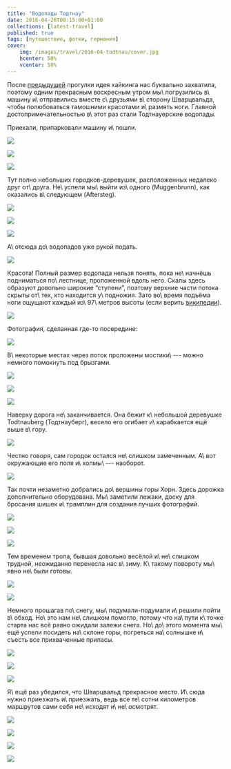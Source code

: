```yaml
---
title: "Водопады Тодтнау"
date: 2016-04-26T08:15:00+01:00
collections: [latest-travel]
published: true
tags: [путешествие, фотки, германия]
cover:
    img: /images/travel/2016-04-todtnau/cover.jpg
    hcenter: 50%
    vcenter: 50%
---
```


После [предыдущей][breitenstein] прогулки идея хайкинга нас буквально захватила,
поэтому одним прекрасным воскресным утром мы\ погрузились в\ машину
и\ отправились вместе с\ друзьями в\ сторону Шварцвальда, чтобы полюбоваться
тамошними красотами и\ размять ноги. Главной достопримечательностью в\ этот раз
стали Тодтнауерские водопады.

<!--more-->

Приехали, припарковали машину и\ пошли.

![](/images/travel/2016-04-todtnau/start-1.jpg)

![](/images/travel/2016-04-todtnau/start-2.jpg)

![](/images/travel/2016-04-todtnau/start-3.jpg)

Тут полно небольших городков-деревушек, расположенных недалеко друг от\ друга.
Не\ успели мы\ выйти из\ одного (Muggenbrunn), как оказались в\ следующем
(Aftersteg).

![](/images/travel/2016-04-todtnau/aftersteg-1.jpg)

![](/images/travel/2016-04-todtnau/aftersteg-2.jpg)

![](/images/travel/2016-04-todtnau/aftersteg-3.jpg)

А\ отсюда до\ водопадов уже рукой подать.

![](/images/travel/2016-04-todtnau/waterfall-1.jpg)

Красота! Полный размер водопада нельзя понять, пока не\ начнёшь подниматься
по\ лестнице, проложенной вдоль него. Скалы здесь образуют довольно широкие
“ступени”, поэтому верхние части потока скрыты от\ тех, кто находится
у\ подножия. Зато во\ время подъёма ноги ощущают каждый из\ 97\ метров высоты
(если верить [википедии][wiki]).

![](/images/travel/2016-04-todtnau/waterfall-2.jpg)

Фотография, сделанная где-то посередине:

![](/images/travel/2016-04-todtnau/waterfall-3.jpg)

В\ некоторые местах через поток проложены мостики\ --- можно немного помокнуть
под брызгами.

![](/images/travel/2016-04-todtnau/waterfall-4.jpg)

![](/images/travel/2016-04-todtnau/waterfall-5.jpg)

![](/images/travel/2016-04-todtnau/waterfall-6.jpg)

Наверху дорога не\ заканчивается. Она бежит к\ небольшой деревушке Todtnauberg
(Тодтнауберг), весело его огибает и\ карабкается ещё выше в\ гору.

![](/images/travel/2016-04-todtnau/todtnauberg.jpg)

Честно говоря, сам городок остался не\ слишком замеченным. А\ вот окружающие
его поля и\ холмы\ --- наоборот.

![](/images/travel/2016-04-todtnau/up.jpg)

Так почти незаметно добрались до\ вершины горы Хорн. Здесь дорожка
дополнительно оборудована. Мы\ заметили лежаки, доску для бросания шишек
и\ трамплин для создания лучших фотографий.

![](/images/travel/2016-04-todtnau/horn-equipment-1.jpg)

![](/images/travel/2016-04-todtnau/horn-equipment-2.jpg)

![](/images/travel/2016-04-todtnau/horn-equipment-3.jpg)

Тем временем тропа, бывшая довольно весёлой и\ не\ слишком трудной, неожиданно
перенесла нас в\ зиму. К\ такому повороту мы\ явно не\ были готовы.

![](/images/travel/2016-04-todtnau/winter-1.jpg)

![](/images/travel/2016-04-todtnau/winter-2.jpg)

Немного прошагав по\ снегу, мы\ подумали-подумали и\ решили пойти в\ обход.
Но\ это нам не\ слишком помогло, потому что на\ пути к\ точке старта нас всё
равно ожидали залежи снега. Но\ до\ этого момента мы\ ещё успели посидеть
на\ склоне горы, погреться на\ солнышке и\ съесть все прихваченные припасы.

![](/images/travel/2016-04-todtnau/hillside-1.jpg)

![](/images/travel/2016-04-todtnau/hillside-2.jpg)

![](/images/travel/2016-04-todtnau/hillside-pano.jpg)

Я\ ещё раз убедился, что Шварцвальд прекрасное место. И\ сюда нужно приезжать
и\ приезжать, ведь все те\ сотни километров маршрутов сами себя не\ исходят
и\ не\ осмотрят.

![](/images/travel/2016-04-todtnau/end-1.jpg)

![](/images/travel/2016-04-todtnau/end-2.jpg)

![](/images/travel/2016-04-todtnau/end-3.jpg)

![](/images/travel/2016-04-todtnau/end-4.jpg)

[breitenstein]: /post/breitenstein/
[wiki]: https://de.wikipedia.org/wiki/Todtnauer_Wasserfall
